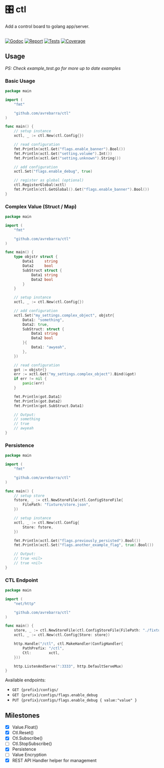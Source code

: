 <div class="info" align="left">
  <h1 class="name">🎛️ ctl</h1>
  Add a control board to golang app/server.
  <br>
  <br>

[![Godoc][godoc-image]][godoc-url]
[![Report][report-image]][report-url]
[![Tests][tests-image]][tests-url]
[![Coverage][coverage-image]][coverage-url]

</div>

## Usage
*PS: Check example_test.go for more up to date examples*

### Basic Usage
```go
package main

import (
	"fmt"

	"github.com/avrebarra/ctl"
)

func main() {
	// setup instance
	xctl, _ := ctl.New(ctl.Config{})

	// read configuration
	fmt.Println(xctl.Get("flags.enable_banner").Bool())
	fmt.Println(xctl.Get("setting.volume").Int())
	fmt.Println(xctl.Get("setting.unknown").String())

	// add configuration
	xctl.Set("flags.enable_debug", true)

	// register as global (optional)
	ctl.RegisterGlobal(xctl)
	fmt.Println(ctl.GetGlobal().Get("flags.enable_banner").Bool())
}
```

### Complex Value (Struct / Map)
```go
package main

import (
	"fmt"

	"github.com/avrebarra/ctl"
)

func main() {
	type objstr struct {
		Data1     string
		Data2     bool
		SubStruct struct {
			Data1 string
			Data2 bool
		}
	}

	// setup instance
	xctl, _ := ctl.New(ctl.Config{})

	// add configuration
	xctl.Set("my_settings.complex_object", objstr{
		Data1: "something",
		Data2: true,
		SubStruct: struct {
			Data1 string
			Data2 bool
		}{
			Data1: "awyeah",
		},
	})

	// read configuration
	got := objstr{}
	err := xctl.Get("my_settings.complex_object").Bind(&got)
	if err != nil {
		panic(err)
	}

	fmt.Println(got.Data1)
	fmt.Println(got.Data2)
	fmt.Println(got.SubStruct.Data1)

	// Output:
	// something
	// true
	// awyeah
}
```

### Persistence
```go
package main

import (
	"fmt"

	"github.com/avrebarra/ctl"
)

func main() {
	// setup store
	fstore, _ := ctl.NewStoreFile(ctl.ConfigStoreFile{
		FilePath: "fixture/store.json",
	})

	// setup instance
	xctl, _ := ctl.New(ctl.Config{
		Store: fstore,
	})

	fmt.Println(xctl.Get("flags.previously_persisted").Bool())
	fmt.Println(xctl.Set("flags.another_example_flag", true).Bool())

	// Output:
	// true <nil>
	// true <nil>
}
```

### CTL Endpoint
```go
package main

import (
	"net/http"

	"github.com/avrebarra/ctl"
)

func main() {
	store, _ := ctl.NewStoreFile(ctl.ConfigStoreFile{FilePath: "./fixture/store.json"})
	xctl, _ := ctl.New(ctl.Config{Store: store})

	http.Handle("/ctl", ctl.MakeHandler(ConfigHandler{
		PathPrefix: "/ctl",
		Ctl:        xctl,
	}))

	http.ListenAndServe(":3333", http.DefaultServeMux)
}
```

Available endpoints:
- `GET {prefix}/configs/`
- `GET {prefix}/configs/flags.enable_debug`
- `PUT {prefix}/configs/flags.enable_debug { value:"value" }`


## Milestones
- [x] Value.Float()
- [x] Ctl.Reset()
- [x] Ctl.Subscribe()
- [ ] Ctl.StopSubscribe()
- [x] Persistence
- [ ] Value Encryption
- [x] REST API Handler helper for management

[godoc-image]: https://godoc.org/github.com/avrebarra/ctl?status.svg
[godoc-url]: https://godoc.org/github.com/avrebarra/ctl
[report-image]: https://goreportcard.com/badge/github.com/avrebarra/ctl
[report-url]: https://goreportcard.com/report/github.com/avrebarra/ctl
[tests-image]: https://cloud.drone.io/api/badges/avrebarra/ctl/status.svg
[tests-url]: https://cloud.drone.io/avrebarra/ctl
[coverage-image]: https://codecov.io/gh/avrebarra/ctl/graph/badge.svg
[coverage-url]: https://codecov.io/gh/avrebarra/ctl
[sponsor-image]: https://img.shields.io/badge/github-donate-green.svg